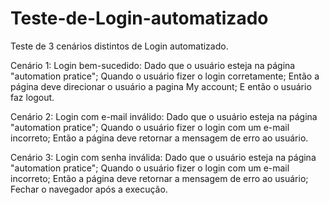 # Teste-de-Login-automatizado
Teste de 3 cenários distintos de Login automatizado.

Cenário 1: Login bem-sucedido:
Dado que o usuário esteja na página "automation pratice";
Quando o usuário fizer o login corretamente;
Então a página deve direcionar o usuário a pagina My account;
E então o usuário faz logout.

Cenário 2: Login com e-mail inválido:
Dado que o usuário esteja na página "automation pratice";
Quando o usuário fizer o login com um e-mail incorreto;
Então a página deve retornar a mensagem de erro ao usuário.

Cenário 3: Login com senha inválida:
Dado que o usuário esteja na página "automation pratice";
Quando o usuário fizer o login com um e-mail incorreto;
Então a página deve retornar a mensagem de erro ao usuário;
Fechar o navegador após a execução.
